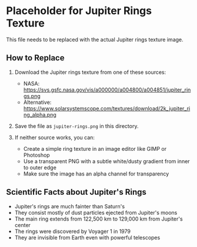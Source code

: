 # Placeholder for Jupiter Rings Texture

This file needs to be replaced with the actual Jupiter rings texture image. 

## How to Replace

1. Download the Jupiter rings texture from one of these sources:
   - NASA: https://svs.gsfc.nasa.gov/vis/a000000/a004800/a004851/jupiter_rings.png
   - Alternative: https://www.solarsystemscope.com/textures/download/2k_jupiter_ring_alpha.png

2. Save the file as `jupiter-rings.png` in this directory.

3. If neither source works, you can:
   - Create a simple ring texture in an image editor like GIMP or Photoshop
   - Use a transparent PNG with a subtle white/dusty gradient from inner to outer edge
   - Make sure the image has an alpha channel for transparency

## Scientific Facts about Jupiter's Rings

- Jupiter's rings are much fainter than Saturn's
- They consist mostly of dust particles ejected from Jupiter's moons
- The main ring extends from 122,500 km to 129,000 km from Jupiter's center
- The rings were discovered by Voyager 1 in 1979
- They are invisible from Earth even with powerful telescopes